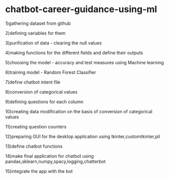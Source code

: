 # chatbot-career-guidance-using-ml

1)gathering dataset from github

2)defining variables for them

3)purification of data - clearing the null values

4)making functions for the different fields and define their outputs

5)choosing the model - accuracy and test measures using Machine learning 

6)training model - Random Forest Classifier

7)define chatbot intent file

8)conversion of  categorical values

9)defining questions for each column

10)creating data modification on the basis of conversion of categorical values

11)creating question counters

12)preparing GUI for the desktop application using tkinter,customtkinter,pil

13)define chatbot functions 

14)make final application for chatbot using pandas,sklearn,numpy,spacy,logging,chatterbot

15)integrate the app with the bot
